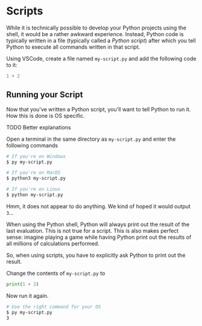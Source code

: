 # Scripts

While it is technically possible to develop your Python projects using the shell, it would be a rather awkward experience.
Instead, Python code is typically written in a file (typically called a *Python script*) after which you tell Python to execute all commands written in that script.

Using VSCode, create a file named `my-script.py` and add the following code to it:

```python
1 + 2
```

## Running your Script

Now that you've written a Python script, you'll want to tell Python to run it.
How this is done is OS specific.

TODO Better explanations

Open a terminal in the same directory as `my-script.py` and enter the following commands

```bash
# If you're on Windows
$ py my-script.py

# If you're on MacOS
$ python3 my-script.py

# If you're on Linux
$ python my-script.py
```

Hmm, it does not appear to do anything.
We kind of hoped it would output `3`...

When using the Python shell, Python will always print out the result of the last evaluation.
This is not true for a script.
This is also makes perfect sense: imagine playing a game while having Python print out the results of all millions of calculations performed.

So, when using scripts, you have to explicitly ask Python to print out the result.

Change the contents of `my-script.py` to

```python
print(1 + 2)
```

Now run it again.

```bash
# Use the right command for your OS
$ py my-script.py
3
```
